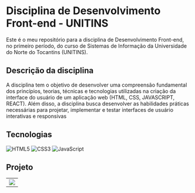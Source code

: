 # Disciplina de Desenvolvimento Front-end - UNITINS

Este é o meu repositório para a disciplina de Desenvolvimento Front-end, no primeiro período, do curso de Sistemas de Informação da Universidade do Norte do Tocantins (UNITINS).

## Descrição da disciplina


A disciplina tem o objetivo de desenvolver uma compreensão fundamental dos princípios, teorias, técnicas e tecnologias utilizadas na criação da interface do usuário de um aplicação web (HTML, CSS, JAVASCRIPT, REACT). Além disso, a disciplina busca desenvolver as habilidades práticas necessárias para projetar, implementar e testar interfaces de usuário interativas e responsivas

## Tecnologias 

![HTML5](https://img.shields.io/badge/html5-%23E34F26.svg?style=for-the-badge&logo=html5&logoColor=white)
![CSS3](https://img.shields.io/badge/css3-%231572B6.svg?style=for-the-badge&logo=css3&logoColor=white)
![JavaScript](https://img.shields.io/badge/javascript-%23323330.svg?style=for-the-badge&logo=javascript&logoColor=%23F7DF1E)

## Projeto
  <table>
    <thead align="center">
    </thead>
    <tbody>
      <tr>
      	<td>
		<a href="https://github.com/marcosguida/AMAGRON-Store">
		<img src="https://github-readme-stats.vercel.app/api/pin/?username=marcosguida&repo=AMAGRON-Store&icon_color=79ff97&text_color=9f9f9f&bg_color=151515"/>
	</td>
     </tr>
</table>
